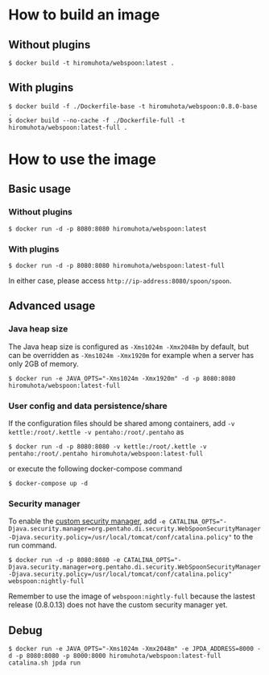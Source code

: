 # How to build an image

## Without plugins

```
$ docker build -t hiromuhota/webspoon:latest .
```

## With plugins

```
$ docker build -f ./Dockerfile-base -t hiromuhota/webspoon:0.8.0-base .
$ docker build --no-cache -f ./Dockerfile-full -t hiromuhota/webspoon:latest-full .
```

# How to use the image

## Basic usage

### Without plugins

```
$ docker run -d -p 8080:8080 hiromuhota/webspoon:latest
```

### With plugins

```
$ docker run -d -p 8080:8080 hiromuhota/webspoon:latest-full
```

In either case, please access `http://ip-address:8080/spoon/spoon`.

## Advanced usage

### Java heap size

The Java heap size is configured as `-Xms1024m -Xmx2048m` by default, but can be overridden as `-Xms1024m -Xmx1920m` for example when a server has only 2GB of memory.

```
$ docker run -e JAVA_OPTS="-Xms1024m -Xmx1920m" -d -p 8080:8080 hiromuhota/webspoon:latest-full
```

### User config and data persistence/share

If the configuration files should be shared among containers, add `-v kettle:/root/.kettle -v pentaho:/root/.pentaho` as

```
$ docker run -d -p 8080:8080 -v kettle:/root/.kettle -v pentaho:/root/.pentaho hiromuhota/webspoon:latest-full
```

or execute the following docker-compose command

```
$ docker-compose up -d
```

### Security manager

To enable the [custom security manager](https://github.com/HiromuHota/pentaho-kettle/wiki/Security#file-access-control-by-a-custom-security-manager-experimental), add `-e CATALINA_OPTS="-Djava.security.manager=org.pentaho.di.security.WebSpoonSecurityManager -Djava.security.policy=/usr/local/tomcat/conf/catalina.policy"` to the run command.

```
$ docker run -d -p 8080:8080 -e CATALINA_OPTS="-Djava.security.manager=org.pentaho.di.security.WebSpoonSecurityManager -Djava.security.policy=/usr/local/tomcat/conf/catalina.policy" webspoon:nightly-full
```

Remember to use the image of `webspoon:nightly-full` because the lastest release (0.8.0.13) does not have the custom security manager yet.

## Debug

```
$ docker run -e JAVA_OPTS="-Xms1024m -Xmx2048m" -e JPDA_ADDRESS=8000 -d -p 8080:8080 -p 8000:8000 hiromuhota/webspoon:latest-full catalina.sh jpda run
```